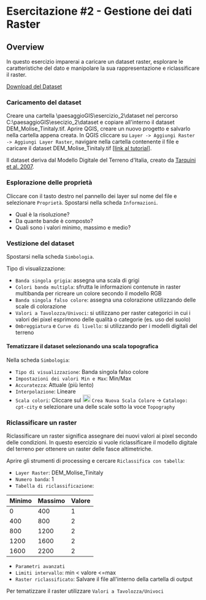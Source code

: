 # Esercitazione #2 - Gestione dei dati Raster

## Overview
In questo esercizio imparerai a caricare un dataset raster, esplorare le caratteristiche del dato e manipolare la sua rappresentazione e riclassificare il raster.

[Download del Dataset](https://github.com/Envixlab/paesaggioGIS/raw/master/dataset/esercitazione_2.zip)

### Caricamento del dataset
Creare una cartella \paesaggioGIS\esercizio_2\dataset nel percorso C:\paesaggioGIS\esecizio_2\dataset e copiare all'interno il dataset DEM_Molise_Tinitaly.tif. Aprire QGIS, creare un nuovo progetto e salvarlo nella cartella appena creata.
In QGIS cliccare su `Layer -> Aggiungi Raster -> Aggiungi Layer Raster`, navigare nella cartella contenente il file e caricare il dataset DEM_Molise_Tinitaly.tif [[link al tutorial](./materiale/tutorial/caricamento_raster/index)].

Il dataset deriva dal Modello Digitale del Terreno d'Italia, creato da  [Tarquini et al. 2007](http://tinitaly.pi.ingv.it/).

### Esplorazione delle proprietà
Cliccare con il tasto destro nel pannello dei layer sul nome del file e selezionare `Proprietà`. Spostarsi nella scheda `Informazioni`.

* Qual è la risoluzione?
* Da quante bande è composto?
* Quali sono i valori minimo, massimo e medio?

### Vestizione del dataset
Spostarsi nella scheda `Simbologia`.

Tipo di visualizzazione:
* `Banda singola grigia`: assegna una scala di grigi
* `Colori banda multipla`: sfrutta le informazioni contenute in raster multibanda per ricreare un colore secondo il modello RGB
* `Banda singola falso colore`: assegna una colorazione utilizzando delle scale di colorazione
* `Valori a Tavolozza/Univoci`: si utilizzano per raster categorici in cui i valori dei pixel esprimono delle qualità o categorie (es. uso del suolo)
* `Ombreggiatura` e `Curve di livello`: si utilizzando per i modelli digitali del terreno

#### Tematizzare il dataset selezionando una scala topografica
Nella scheda `Simbologia`:
* `Tipo di visualizzazione`: Banda singola falso colore
* `Impostazioni dei valori Min e Max`: Min/Max
* `Accuratezza`: Attuale (più lento)
* `Interpolazione`: Lineare
* `Scala colori`: Cliccare sul <img src="https://static.thenounproject.com/png/1786994-200.png" alt="dropdown" height="20"> `Crea Nuova Scala Colore` -> `Catalogo: cpt-city` e selezionare una delle scale sotto la voce `Topography`

### Riclassificare un raster
Riclassificare un raster significa assegnare dei nuovi valori ai pixel secondo delle condizioni. In questo esercizio si vuole riclassificare il modello digitale del terreno per ottenere un raster delle fasce altimetriche.

Aprire gli strumenti di processing e cercare `Riclassifica con tabella`:
* `Layer Raster`: DEM_Molise_Tinitaly
* `Numero banda`: 1
* `Tabella di riclassificazione`:

|Minimo|Massimo|Valore|
| ----------- | ----------- | ----------- |
|0            |400          |1            |
|400          |800          |2            |
|800          |1200         |2            |
|1200         |1600         |2            |
|1600         |2200         |2            |

* `Parametri avanzati`
* `Limiti intervallo`: min < valore <=max
* `Raster riclassificato`: Salvare il file all'interno della cartella di output

Per tematizzare il raster utilizzare `Valori a Tavolozza/Univoci`
